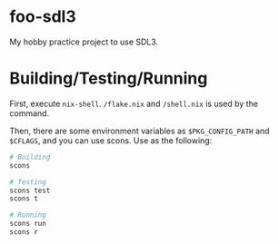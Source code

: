 # foo-sdl3

My hobby practice project to use SDL3.

# Building/Testing/Running

First, execute `nix-shell`. `/flake.nix` and `/shell.nix` is used by the command.

Then, there are some environment variables as `$PKG_CONFIG_PATH` and `$CFLAGS`, and you can use scons. Use as the following:

```sh
# Building
scons

# Testing
scons test
scons t

# Running
scons run
scons r
```
